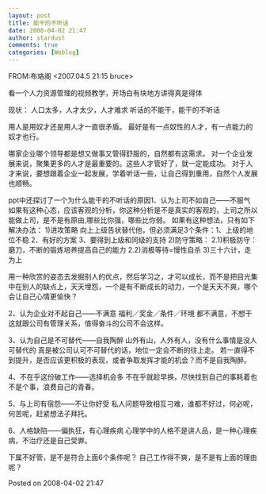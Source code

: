 ```yaml
---
layout: post
title: 能干的不听话
date: 2008-04-02 21:47
author: stardust
comments: true
categories: [Weblog]
---
```

FROM:布珞阁 &lt;2007.04.5 21:15 bruce&gt;

看一个人力资源管理的视频教学，开场白有块地方讲得真是得体

现状： 人口太多，人才太少，人才难求 听话的不能干，能干的不听话

用人是用奴才还是用人才一直很矛盾。 最好是有一点奴性的人才，有一点能力的奴才也行。

哪家企业哪个领导都是想又做事又管得舒服的，自然都有这需求。 对一个企业发展来说，聚集更多的人才是最重要的。这些人才管好了，就一定能成功。 对于人才来说，要想跟着企业一起发展，学着听话一些，让自己得到重用，自然个人发展也顺畅。

ppt中还探讨了一个为什么能干的不听话的原因1、认为上司不如自己——不服气
如果有这种心态，应该客观的分析，你这种分析是不是真实的客观的，上司之所以能做上司，是不是有原由,哪些比你强，哪些比你弱。 如果有这种想法，只有如下解决办法： 1)进攻策略
向上上级告状替代他，但必须满足3个条件：1、上级的地位不稳 2、有好的方案 3、要得到上级和同级的支持 2)防守策略：
2.1)积极防守：磨刀，不断的锻炼培养提高自己的能力
2.2)消极等待=慢性自杀
3)三十六计，走为上

用一种欣赏的姿态去发掘别人的优点，然后学习之，才可以成长，而不是把目光集中在别人的缺点上，天天埋怨，一个是有不断成长的动力，一个是天天不爽，哪个会让自己心情更愉快？

2、认为企业对不起自己——不满意
福利／奖金／条件／环境 都不满意，不想干 这就跟公司有管理关系，值得奋斗的公司不会这样。

3、认为自己是不可替代——自我陶醉
山外有山，人外有人，没有什么事情是没人可替代的 真是被公司认可不可替代的话，地位一定会不断的往上走。 若一直得不到提升，是否应该更积极的表现，或者争取发挥才能的机会？而不是自我陶醉。

4、不在乎这份破工作——选择机会多
不在乎就趁早换，尽快找到自己的事耗着也不是个事，浪费自己的青春。

5、与上司有宿怨——不让你好受
私人问题导致相互刁难，谁都不好过，何必呢，何苦呢，赶紧想法子拜托。

6、人格缺陷——偏执狂，有心理疾病
心理学中的人格不是讲人品，是一种心理疾病，不治疗还是自己受罪。

下属不好管，是不是符合上面6个条件呢？ 自己工作得不爽，是不是有上面的理由呢？

Posted on 2008-04-02 21:47
